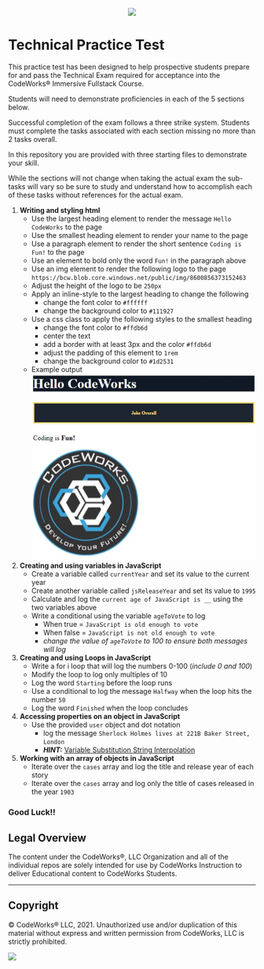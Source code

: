 <p align="center">
<img src="https://bcw.blob.core.windows.net/public/img/8600856373152463" width="250">
</p>

# Technical Practice Test

This practice test has been designed to help prospective students prepare for and pass the Technical Exam required for acceptance into the CodeWorks® Immersive Fullstack Course. 

Students will need to demonstrate proficiencies in each of the 5 sections below. 

Successful completion of the exam follows a three strike system. Students must complete the tasks associated with each section missing no more than 2 tasks overall.

In this repository you are provided with three starting files to demonstrate your skill. 

While the sections will not change when taking the actual exam the sub-tasks will vary so be sure to study and understand how to accomplish each of these tasks without references for the actual exam. 

1. **Writing and styling html**
    - Use the largest heading element to render the message `Hello CodeWorks` to the page
    - Use the smallest heading element to render your name to the page
    - Use a paragraph element to render the short sentence `Coding is Fun!` to the page
    - Use an element to bold only the word `Fun!` in the paragraph above
    - Use an img element to render the following logo to the page `https://bcw.blob.core.windows.net/public/img/8600856373152463`
    - Adjust the height of the logo to be `250px`
    - Apply an inline-style to the largest heading to change the following
      - change the font color to `#ffffff`
      - change the background color to `#111927`
    - Use a css class to apply the following styles to the smallest heading
      - change the font color to `#ffdb6d`
      - center the text
      - add a border with at least 3px and the color `#ffdb6d`
      - adjust the padding of this element to `1rem`
      - change the background color to `#1d2531`
    - Example output  ![example](example.jpg)
2. **Creating and using variables in JavaScript**
    - Create a variable called `currentYear` and set its value to the current year
    - Create another variable called `jsReleaseYear` and set its value to `1995`
    - Calculate and log the `current age of JavaScript is __` using the two variables above
    - Write a conditional using the variable `ageToVote` to log
      - When true = `JavaScript is old enough to vote`
      - When false = `JavaScript is not old enough to vote`
      - *change the value of `ageToVote` to 100 to ensure both messages will log*
3. **Creating and using Loops in JavaScript**
    - Write a for i loop that will log the numbers 0-100 (*include 0 and 100*)
    - Modify the loop to log only multiples of 10
    - Log the word `Starting` before the loop runs
    - Use a conditional to log the message `Halfway` when the loop hits the number `50`
    - Log the word `Finished` when the loop concludes
4. **Accessing properties on an object in JavaScript**
    - Use the provided `user` object and dot notation
      - log the message `Sherlock Holmes lives at 221B Baker Street, London`
      - ***HINT:*** [Variable Substitution String Interpolation](https://www.w3schools.com/js/js_string_templates.asp)
5. **Working with an array of objects in JavaScript**
    - Iterate over the `cases` array and log the title and release year of each story
    - Iterate over the `cases` array and log only the title of cases released in the year `1903`

### Good Luck!!

## Legal Overview

The content under the CodeWorks®, LLC Organization and all of the individual repos are solely intended for use by CodeWorks Instruction to deliver Educational content to CodeWorks Students.

---

## Copyright

© CodeWorks® LLC, 2021. Unauthorized use and/or duplication of this material without express and written permission from CodeWorks, LLC is strictly prohibited.

<img src="https://bcw.blob.core.windows.net/public/img/7815839041305055" width="125">

